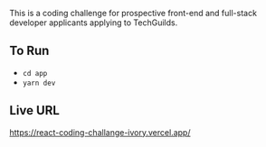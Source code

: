This is a coding challenge for prospective front-end and full-stack developer applicants applying to TechGuilds.

## To Run
- `cd app`
- `yarn dev`

## Live URL
https://react-coding-challange-ivory.vercel.app/